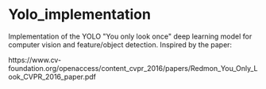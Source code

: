 # Yolo_implementation
Implementation of the YOLO "You only look once" deep learning model for computer vision and feature/object detection. Inspired by the paper:
<p>
  https://www.cv-foundation.org/openaccess/content_cvpr_2016/papers/Redmon_You_Only_Look_CVPR_2016_paper.pdf
</p>
